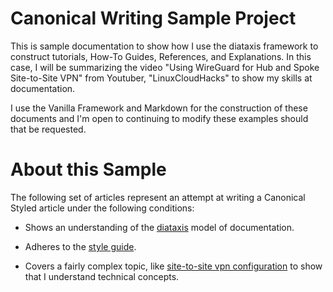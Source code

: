 # Canonical Writing Sample Project
This is sample documentation to show how I use the diataxis framework to construct tutorials, How-To Guides, References, and Explanations. In this case, I will be summarizing the video "Using WireGuard for Hub and Spoke Site-to-Site VPN" from Youtuber, "LinuxCloudHacks" to show my skills at documentation. 

I use the Vanilla Framework and Markdown for the construction of these documents and I'm open to continuing to modify these examples should that be requested.

# About this Sample

The following set of articles represent an attempt at writing a Canonical Styled article under the following conditions:

* Shows an understanding of the [diataxis](https://diataxis.fr/) model of documentation.

* Adheres to the [style guide](https://docs.ubuntu.com/styleguide/en).

* Covers a fairly complex topic, like [site-to-site vpn configuration](https://www.youtube.com/watch?v=_CbFG_4BInk) to show that I understand technical concepts.


